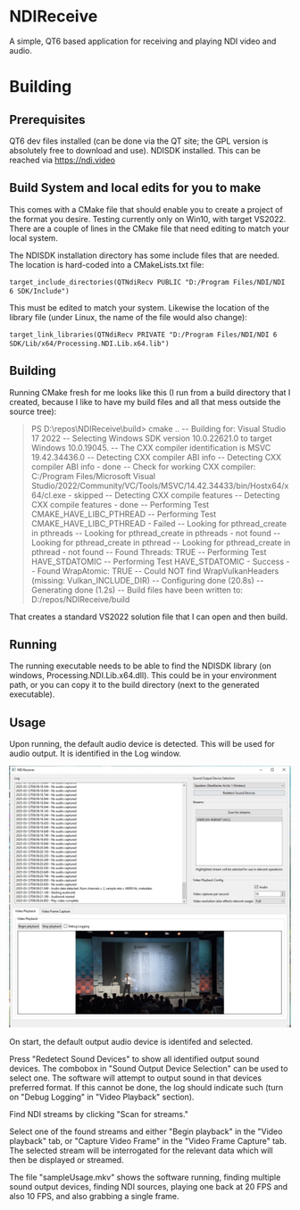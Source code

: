 # NDIReceive

A simple, QT6 based application for receiving and playing NDI video and audio.

# Building
## Prerequisites

QT6 dev files installed (can be done via the QT site; the GPL version is absolutely free to download and use).
NDISDK installed. This can be reached via https://ndi.video

## Build System and local edits for you to make
This comes with a CMake file that should enable you to create a project of the format you desire. Testing currently only on Win10, with target VS2022. There are a couple of lines in the CMake file that need editing to match your local system.

The NDISDK installation directory has some include files that are needed. The location is hard-coded into a CMakeLists.txt file:

    target_include_directories(QTNdiRecv PUBLIC "D:/Program Files/NDI/NDI 6 SDK/Include")

This must be edited to match your system.
Likewise the location of the library file (under Linux, the name of the file would also change):

    target_link_libraries(QTNdiRecv PRIVATE "D:/Program Files/NDI/NDI 6 SDK/Lib/x64/Processing.NDI.Lib.x64.lib")
  
## Building

Running CMake fresh for me looks like this (I run from a build directory that I created, because I like to have my build files and all that mess outside the source tree):

> PS D:\repos\NDIReceive\build> cmake ..
-- Building for: Visual Studio 17 2022
-- Selecting Windows SDK version 10.0.22621.0 to target Windows 10.0.19045.
-- The CXX compiler identification is MSVC 19.42.34436.0
-- Detecting CXX compiler ABI info
-- Detecting CXX compiler ABI info - done
-- Check for working CXX compiler: C:/Program Files/Microsoft Visual Studio/2022/Community/VC/Tools/MSVC/14.42.34433/bin/Hostx64/x64/cl.exe - skipped
-- Detecting CXX compile features
-- Detecting CXX compile features - done
-- Performing Test CMAKE_HAVE_LIBC_PTHREAD
-- Performing Test CMAKE_HAVE_LIBC_PTHREAD - Failed
-- Looking for pthread_create in pthreads
-- Looking for pthread_create in pthreads - not found
-- Looking for pthread_create in pthread
-- Looking for pthread_create in pthread - not found
-- Found Threads: TRUE
-- Performing Test HAVE_STDATOMIC
-- Performing Test HAVE_STDATOMIC - Success
-- Found WrapAtomic: TRUE
-- Could NOT find WrapVulkanHeaders (missing: Vulkan_INCLUDE_DIR)
-- Configuring done (20.8s)
-- Generating done (1.2s)
-- Build files have been written to: D:/repos/NDIReceive/build

That creates a standard VS2022 solution file that I can open and then build.

## Running
The running executable needs to be able to find the NDISDK library (on windows, Processing.NDI.Lib.x64.dll). This could be in your environment path, or you can copy it to the build directory (next to the generated executable).

## Usage
Upon running, the default audio device is detected. This will be used for audio output. It is identified in the Log window.

![Image of NDRReceiver application](https://github.com/HowlsMovingCast/NDIReceive/blob/main/readmeImages/overview.jpg?raw=true)

On start, the default output audio device is identifed and selected.

Press "Redetect Sound Devices" to show all identified output sound devices. The combobox in "Sound Output Device Selection" can be used to select one. The software will attempt to output sound in that devices preferred format. If this cannot be done, the log should indicate such (turn on "Debug Logging" in "Video Playback" section).

Find NDI streams by clicking "Scan for streams."
 
Select one of the found streams and either "Begin playback" in the "Video playback" tab, or "Capture Video Frame" in the "Video Frame Capture" tab. The selected stream will be interrogated for the relevant data which will then be displayed or streamed.

The file "sampleUsage.mkv" shows the software running, finding multiple sound output devices, finding NDI sources, playing one back at 20 FPS and also 10 FPS, and also grabbing a single frame.